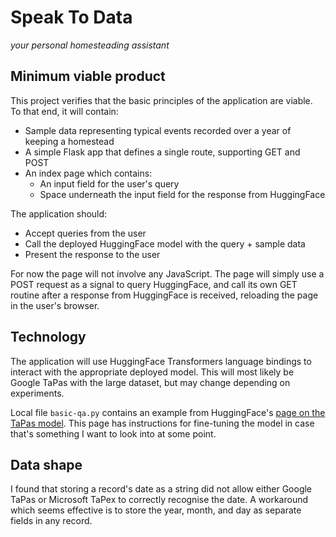 # Speak To Data

*your personal homesteading assistant*

## Minimum viable product

This project verifies that the basic principles of the application are viable.
To that end, it will contain:

- Sample data representing typical events recorded over a year of keeping a
  homestead
- A simple Flask app that defines a single route, supporting GET and POST
- An index page which contains:
  - An input field for the user's query
  - Space underneath the input field for the response from HuggingFace

The application should:

- Accept queries from the user
- Call the deployed HuggingFace model with the query + sample data
- Present the response to the user

For now the page will not involve any JavaScript. The page will simply use a
POST request as a signal to query HuggingFace, and call its own GET routine
after a response from HuggingFace is received, reloading the page in the user's
browser.

## Technology

The application will use HuggingFace Transformers language bindings to interact with the appropriate deployed model.
This will most likely be Google TaPas with the large dataset, but may change depending on experiments.

Local file `basic-qa.py` contains an example from
HuggingFace's [page on the TaPas model](https://huggingface.co/docs/transformers/model_doc/tapas). This page has
instructions for fine-tuning the model in case that's something I want to look into at some point.

## Data shape

I found that storing a record's date as a string did not allow either Google TaPas or Microsoft TaPex to correctly
recognise the date. A workaround which seems effective is to store the year, month, and day as separate fields in any
record.
